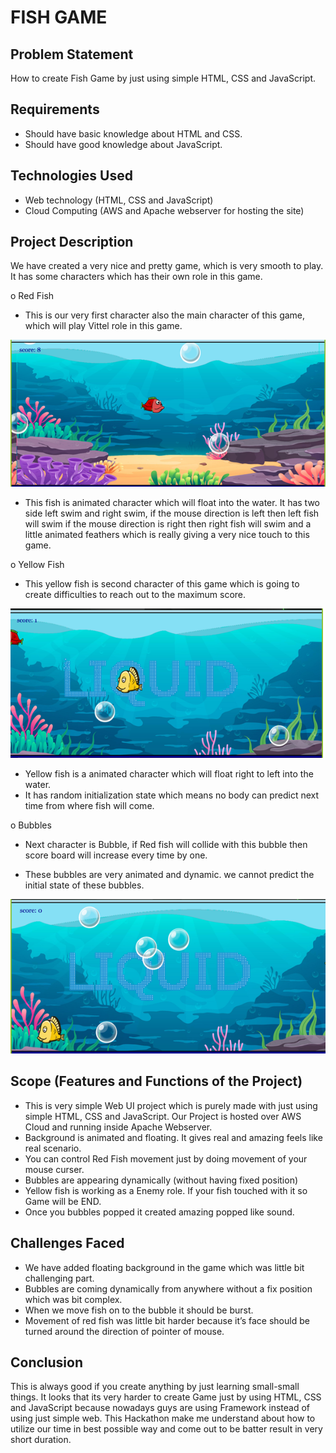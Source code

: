 # FISH GAME

## Problem Statement
How to create Fish Game by just using simple HTML, CSS   and JavaScript.

## Requirements
-	Should have basic knowledge about HTML and CSS.
-	Should have good knowledge about JavaScript.

## Technologies Used 
-	Web technology (HTML, CSS and JavaScript)
-	Cloud Computing (AWS and Apache webserver for hosting the site)

## Project Description
We have created a very nice and pretty game, which is very smooth to play. It has some characters which has their own role in this game.

o	Red Fish
-	This is our very first character also the main character of this game, which will play Vittel role in this game.

 ![Red Fish](https://github.com/kmsulekha/Fish_Game/blob/main/img_for_readme/red_fish.png?raw=true)



-	This fish is animated character which will float into the water. It has two side left swim and right swim, if the mouse direction is left then left fish will swim if the mouse direction is right then right fish will swim and a little animated feathers which is really giving a very nice touch to this game.

o	Yellow Fish
-	This yellow fish is second character of this game which is going to create difficulties to reach out to the maximum score.

 ![Yellow Fish](https://github.com/kmsulekha/Fish_Game/blob/main/img_for_readme/yellow_fish.png?raw=true)

-	Yellow fish is a animated character which will float right to left into the water.
-	It has random initialization state which means no body can predict next time from where fish will come.

o	Bubbles
-	Next character is Bubble, if Red fish will collide with this bubble then score board will increase every time by one.

-	These bubbles are very animated and dynamic. we cannot predict the initial state of these bubbles. 


 ![Bubbles](https://github.com/kmsulekha/Fish_Game/blob/main/img_for_readme/bubbles.png?raw=true)


## Scope (Features and Functions of the Project)
-	This is very simple Web UI project which is purely made with just using simple HTML, CSS and JavaScript. Our Project is hosted over AWS Cloud and running inside Apache Webserver.
-	Background is animated and floating. It gives real and amazing feels like real scenario.
-	You can control Red Fish movement just by doing movement of your mouse curser.
-	Bubbles are appearing dynamically (without having fixed position)
-	Yellow fish is working as a Enemy role. If your fish touched with it so Game will be END.
-	Once you bubbles popped it created amazing popped like sound.


## Challenges Faced
-	We have added floating background in the game which was little bit challenging part.
-	Bubbles are coming dynamically from anywhere without a fix position which was bit complex.
-	When we move fish on to the bubble it should be burst.
-	Movement of red fish was little bit harder because it’s face should be turned around the direction of pointer of mouse.


## Conclusion 


This is always good if you create anything by just learning small-small things. It looks that its very harder to create Game just by using HTML, CSS and JavaScript because nowadays guys are using Framework instead of using just simple web. This Hackathon make me understand about how to utilize our time in best possible way and come out to be batter result in very short duration.
